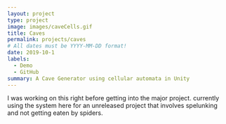 ```yaml
---
layout: project
type: project
image: images/caveCells.gif
title: Caves
permalink: projects/caves
# All dates must be YYYY-MM-DD format!
date: 2019-10-1
labels:
  - Demo
  - GitHub
summary: A Cave Generator using cellular automata in Unity
---
```


I was working on this right before getting into the major project. currently using the system here for an unreleased project that involves spelunking and not getting eaten by spiders.